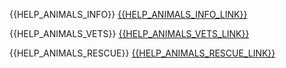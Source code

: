 {{HELP_ANIMALS_INFO}} [{{HELP_ANIMALS_INFO_LINK}}]({{HELP_ANIMALS_INFO_URL}})

{{HELP_ANIMALS_VETS}} [{{HELP_ANIMALS_VETS_LINK}}](http://maokbudapest.hu/ukr/)

{{HELP_ANIMALS_RESCUE}} [{{HELP_ANIMALS_RESCUE_LINK}}]({{HELP_ANIMALS_RESCUE_URL}})
